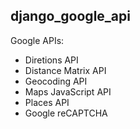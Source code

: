 ## django_google_api

Google APIs:
- Diretions API
- Distance Matrix API
- Geocoding API
- Maps JavaScript API
- Places API
- Google reCAPTCHA